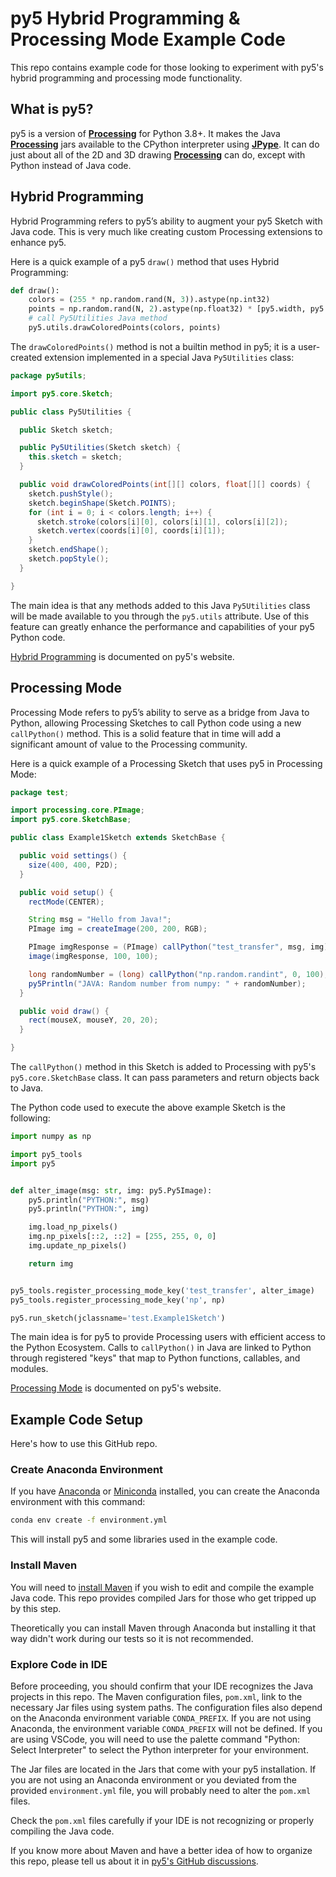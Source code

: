 # py5 Hybrid Programming & Processing Mode Example Code

This repo contains example code for those looking to experiment with py5's hybrid programming and processing mode functionality.

## What is py5?

py5 is a version of [**Processing**][processing] for Python 3.8+. It makes the Java [**Processing**][processing] jars available to the CPython interpreter using [**JPype**][jpype]. It can do just about all of the 2D and 3D drawing [**Processing**][processing] can do, except with Python instead of Java code.

## Hybrid Programming

Hybrid Programming refers to py5’s ability to augment your py5 Sketch with Java code. This is very much like creating custom Processing extensions to enhance py5.

Here is a quick example of a py5 `draw()` method that uses Hybrid Programming:

```python
def draw():
    colors = (255 * np.random.rand(N, 3)).astype(np.int32)
    points = np.random.rand(N, 2).astype(np.float32) * [py5.width, py5.height]
    # call Py5Utilities Java method
    py5.utils.drawColoredPoints(colors, points)
```

The `drawColoredPoints()` method is not a builtin method in py5; it is a user-created extension implemented in a special Java `Py5Utilities` class:

```java
package py5utils;

import py5.core.Sketch;

public class Py5Utilities {

  public Sketch sketch;

  public Py5Utilities(Sketch sketch) {
    this.sketch = sketch;
  }

  public void drawColoredPoints(int[][] colors, float[][] coords) {
    sketch.pushStyle();
    sketch.beginShape(Sketch.POINTS);
    for (int i = 0; i < colors.length; i++) {
      sketch.stroke(colors[i][0], colors[i][1], colors[i][2]);
      sketch.vertex(coords[i][0], coords[i][1]);
    }
    sketch.endShape();
    sketch.popStyle();
  }

}
```

The main idea is that any methods added to this Java `Py5Utilities` class will be made available to you through the `py5.utils` attribute. Use of this feature can greatly enhance the performance and capabilities of your py5 Python code.

[Hybrid Programming](http://py5coding.org/content/hybrid_programming.html) is documented on py5's website.

## Processing Mode

Processing Mode refers to py5’s ability to serve as a bridge from Java to Python, allowing Processing Sketches to call Python code using a new `callPython()` method. This is a solid feature that in time will add a significant amount of value to the Processing community.

Here is a quick example of a Processing Sketch that uses py5 in Processing Mode:

```java
package test;

import processing.core.PImage;
import py5.core.SketchBase;

public class Example1Sketch extends SketchBase {

  public void settings() {
    size(400, 400, P2D);
  }

  public void setup() {
    rectMode(CENTER);

    String msg = "Hello from Java!";
    PImage img = createImage(200, 200, RGB);

    PImage imgResponse = (PImage) callPython("test_transfer", msg, img);
    image(imgResponse, 100, 100);

    long randomNumber = (long) callPython("np.random.randint", 0, 100);
    py5Println("JAVA: Random number from numpy: " + randomNumber);
  }

  public void draw() {
    rect(mouseX, mouseY, 20, 20);
  }

}
```

The `callPython()` method in this Sketch is added to Processing with py5's `py5.core.SketchBase` class. It can pass parameters and return objects back to Java.

The Python code used to execute the above example Sketch is the following:

```python
import numpy as np

import py5_tools
import py5


def alter_image(msg: str, img: py5.Py5Image):
    py5.println("PYTHON:", msg)
    py5.println("PYTHON:", img)

    img.load_np_pixels()
    img.np_pixels[::2, ::2] = [255, 255, 0, 0]
    img.update_np_pixels()

    return img


py5_tools.register_processing_mode_key('test_transfer', alter_image)
py5_tools.register_processing_mode_key('np', np)

py5.run_sketch(jclassname='test.Example1Sketch')
```

The main idea is for py5 to provide Processing users with efficient access to the Python Ecosystem. Calls to `callPython()` in Java are linked to Python through registered "keys" that map to Python functions, callables, and modules.

[Processing Mode](http://py5coding.org/content/processing_mode.html) is documented on py5's website.

## Example Code Setup

Here's how to use this GitHub repo.

### Create Anaconda Environment

If you have [Anaconda][anaconda] or [Miniconda][miniconda] installed, you can create the Anaconda environment with this command:

```bash
conda env create -f environment.yml
```

This will install py5 and some libraries used in the example code.

### Install Maven

You will need to [install Maven](https://maven.apache.org/install.html) if you wish to edit and compile the example Java code. This repo provides compiled Jars for those who get tripped up by this step.

Theoretically you can install Maven through Anaconda but installing it that way didn't work during our tests so it is not recommended.

### Explore Code in IDE

Before proceeding, you should confirm that your IDE recognizes the Java projects in this repo. The Maven configuration files, `pom.xml`, link to the necessary Jar files using system paths. The configuration files also depend on the Anaconda environment variable `CONDA_PREFIX`. If you are not using Anaconda, the environment variable `CONDA_PREFIX` will not be defined. If you are using VSCode, you will need to use the palette command "Python: Select Interpreter" to select the Python interpreter for your environment.

The Jar files are located in the Jars that come with your py5 installation. If you are not using an Anaconda environment or you deviated from the provided `environment.yml` file, you will probably need to alter the `pom.xml` files.

Check the `pom.xml` files carefully if your IDE is not recognizing or properly compiling the Java code.

If you know more about Maven and have a better idea of how to organize this repo, please tell us about it in [py5's GitHub discussions](https://github.com/py5coding/py5generator/discussions).

[processing]: https://github.com/processing/processing4
[jpype]: https://github.com/jpype-project/jpype

[anaconda]: https://docs.anaconda.com/anaconda/install/
[miniconda]: https://conda.io/projects/conda/en/stable/user-guide/install/index.html
